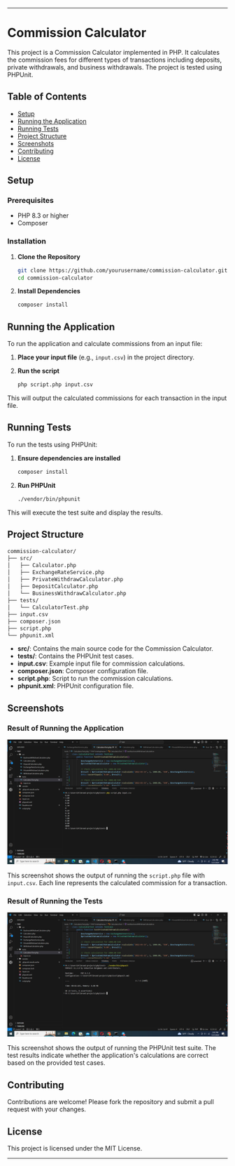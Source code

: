 
---

# Commission Calculator

This project is a Commission Calculator implemented in PHP. It calculates the commission fees for different types of transactions including deposits, private withdrawals, and business withdrawals. The project is tested using PHPUnit.

## Table of Contents
- [Setup](#setup)
- [Running the Application](#running-the-application)
- [Running Tests](#running-tests)
- [Project Structure](#project-structure)
- [Screenshots](#screenshots)
- [Contributing](#contributing)
- [License](#license)

## Setup

### Prerequisites
- PHP 8.3 or higher
- Composer

### Installation

1. **Clone the Repository**

   ```sh
   git clone https://github.com/yourusername/commission-calculator.git
   cd commission-calculator
   ```

2. **Install Dependencies**

   ```sh
   composer install
   ```

## Running the Application

To run the application and calculate commissions from an input file:

1. **Place your input file** (e.g., `input.csv`) in the project directory.

2. **Run the script**

   ```sh
   php script.php input.csv
   ```

This will output the calculated commissions for each transaction in the input file.

## Running Tests

To run the tests using PHPUnit:

1. **Ensure dependencies are installed**

   ```sh
   composer install
   ```

2. **Run PHPUnit**

   ```sh
   ./vendor/bin/phpunit
   ```

This will execute the test suite and display the results.

## Project Structure

```
commission-calculator/
├── src/
│   ├── Calculator.php
│   ├── ExchangeRateService.php
│   ├── PrivateWithdrawCalculator.php
│   ├── DepositCalculator.php
│   └── BusinessWithdrawCalculator.php
├── tests/
│   └── CalculatorTest.php
├── input.csv
├── composer.json
├── script.php
└── phpunit.xml
```

- **src/**: Contains the main source code for the Commission Calculator.
- **tests/**: Contains the PHPUnit test cases.
- **input.csv**: Example input file for commission calculations.
- **composer.json**: Composer configuration file.
- **script.php**: Script to run the commission calculations.
- **phpunit.xml**: PHPUnit configuration file.

## Screenshots

### Result of Running the Application

![Result](screenshots/result.jpg)

This screenshot shows the output of running the `script.php` file with `input.csv`. Each line represents the calculated commission for a transaction.

### Result of Running the Tests

![Test](screenshots/test.jpg)

This screenshot shows the output of running the PHPUnit test suite. The test results indicate whether the application's calculations are correct based on the provided test cases.

## Contributing

Contributions are welcome! Please fork the repository and submit a pull request with your changes.

## License

This project is licensed under the MIT License.

---


